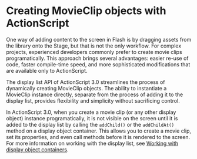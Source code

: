 # Creating MovieClip objects with ActionScript

<div>

One way of adding content to the screen in Flash is by dragging assets from the
library onto the Stage, but that is not the only workflow. For complex projects,
experienced developers commonly prefer to create movie clips programatically.
This approach brings several advantages: easier re-use of code, faster
compile-time speed, and more sophisticated modifications that are available only
to ActionScript.

The display list API of ActionScript 3.0 streamlines the process of dynamically
creating MovieClip objects. The ability to instantiate a MovieClip instance
directly, separate from the process of adding it to the display list, provides
flexibility and simplicity without sacrificing control.

In ActionScript 3.0, when you create a movie clip (or any other display object)
instance programatically, it is not visible on the screen until it is added to
the display list by calling the `addChild()` or the `addChildAt()` method on a
display object container. This allows you to create a movie clip, set its
properties, and even call methods before it is rendered to the screen. For more
information on working with the display list, see
[Working with display object containers](../display-programming/working-with-display-object-containers.md).

</div>
